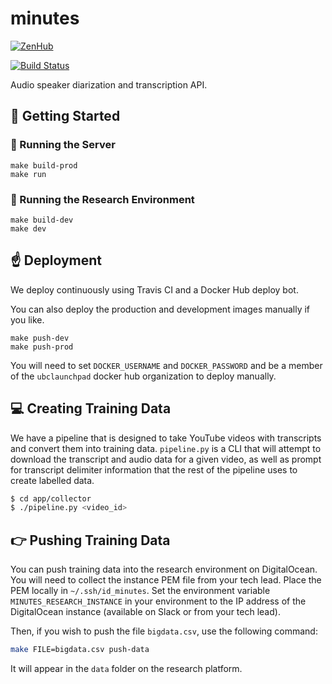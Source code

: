 # minutes

[![ZenHub](https://raw.githubusercontent.com/ZenHubIO/support/master/zenhub-badge.png)](https://zenhub.com)

[![Build Status](https://travis-ci.org/ubclaunchpad/minutes.svg?branch=master)](https://travis-ci.org/ubclaunchpad/minutes)

Audio speaker diarization and transcription API.

## :running: Getting Started


### :rocket: Running the Server

```
make build-prod
make run
```

### :rainbow: Running the Research Environment

```
make build-dev
make dev
```

## :point_up: Deployment

We deploy continuously using Travis CI and a Docker Hub deploy bot.

You can also deploy the production and development images manually if you like.

```
make push-dev
make push-prod
```

You will need to set `DOCKER_USERNAME` and `DOCKER_PASSWORD` and be a member of the `ubclaunchpad` docker hub organization to deploy manually.

## :computer: Creating Training Data

We have a pipeline that is designed to take YouTube videos with
transcripts and convert them into training data. `pipeline.py`
is a CLI that will attempt to download the transcript and audio
data for a given video, as well as prompt for transcript delimiter
information that the rest of the pipeline uses to create labelled
data.

```bash
$ cd app/collector
$ ./pipeline.py <video_id>
```

## :point_right: Pushing Training Data

You can push training data into the research environment on DigitalOcean.
You will need to collect the instance PEM file from your tech lead. Place
the PEM locally in `~/.ssh/id_minutes`. Set the environment variable
`MINUTES_RESEARCH_INSTANCE` in your environment to the IP address of the
DigitalOcean instance (available on Slack or from your tech lead).

Then, if you wish to push the file `bigdata.csv`, use the following command:

```bash
make FILE=bigdata.csv push-data
```

It will appear in the `data` folder on the research platform.
